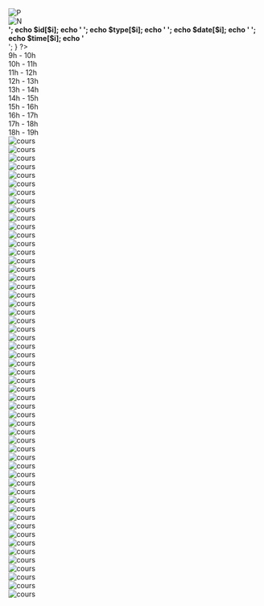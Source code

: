 <!DOCTYPE html>
<html>
<head>
	<meta charset="utf-8">
	<meta name="viewport" content="width-device width, initial-scale=1">
	<title>Test tab</title>
	<link rel="stylesheet" href="https://maxcdn.bootstrapcdn.com/bootstrap/4.0.0/css/bootstrap.min.css" integrity="sha384-Gn5384xqQ1aoWXA+058RXPxPg6fy4IWvTNh0E263XmFcJlSAwiGgFAW/dAiS6JXm" crossorigin="anonymous">
	<link rel="stylesheet" type="text/css" href="style.css">
	<script src="https://code.jquery.com/jquery-3.2.1.slim.min.js" integrity="sha384-KJ3o2DKtIkvYIK3UENzmM7KCkRr/rE9/Qpg6aAZGJwFDMVNA/GpGFF93hXpG5KkN" crossorigin="anonymous"></script>
	<script src="https://cdnjs.cloudflare.com/ajax/libs/popper.js/1.12.9/umd/popper.min.js" integrity="sha384-ApNbgh9B+Y1QKtv3Rn7W3mgPxhU9K/ScQsAP7hUibX39j7fakFPskvXusvfa0b4Q" crossorigin="anonymous"></script>
	<script src="https://maxcdn.bootstrapcdn.com/bootstrap/4.0.0/js/bootstrap.min.js" integrity="sha384-JZR6Spejh4U02d8jOt6vLEHfe/JQGiRRSQQxSfFWpi1MquVdAyjUar5+76PVCmYl" crossorigin="anonymous"></script>
	<script src="https://ajax.googleapis.com/ajax/libs/jquery/3.5.0/jquery.min.js"></script>
</head>

<body>
	<div class="row justify-content-center">
		<?php
			$dbcon=mysqli_connect("127.0.0.1","u879184150_lMUf9","ZYWGj9EmVg");
			mysqli_select_db($dbcon,"u879184150_oNWyH");
			$i=0;
			$check_text="select * from ae_cours";
			$run=mysqli_query($dbcon,$check_text);
			while ($res=mysqli_fetch_assoc($run)) {
				$id[$i]=$res['id'];
				$type[$i]=$res['type'];
				$date[$i]=$res['date'];
				$time[$i]=$res['time'];
				$i=$i+1;
			} 
		?>
		<div class="grid-cont3">
			<div class="grid-cursor grid-bord1" id="prev"><img src="images/dog2.png" class="grid-dog" alt="P"></div>
			<div class="grid-default grid-bord1" id="week"></div>
			<div class="grid-cursor grid-bord1" id="next"><img src="images/dog1.png" class="grid-dog" alt="N"></div>
		</div>
		<?php
			for ($i=0; $i < count($id); $i++) { 				
				echo '<div><b>';
					echo $id[$i];
					echo ' ';
					echo $type[$i];
					echo ' ';
					echo $date[$i];
					echo ' ';
					echo $time[$i];
				echo '</b></div>';      
			}
		?>
		<div class="grid-cont1">
			<div class="grid-day grid-default" id="button"></div>
			<div class="grid-day grid-default" id="mon"></div>
			<div class="grid-day grid-default" id="tue"></div>
			<div class="grid-day grid-default" id="wed"></div>
			<div class="grid-day grid-default" id="thu"></div>
			<div class="grid-day grid-default" id="fri"></div>
			<div class="grid-day grid-default" id="sat"></div>
		</div>
		<div class="grid-cont2">
			<div class="grid-9 grid-default">9h - 10h</div>
			<div class="grid-10 grid-default">10h - 11h</div>
			<div class="grid-11 grid-default">11h - 12h</div>
			<div class="grid-12 grid-default">12h - 13h</div>
			<div class="grid-13 grid-default">13h - 14h</div>
			<div class="grid-14 grid-default">14h - 15h</div>
			<div class="grid-15 grid-default">15h - 16h</div>
			<div class="grid-16 grid-default">16h - 17h</div>
			<div class="grid-17 grid-default">17h - 18h</div>
			<div class="grid-18 grid-default">18h - 19h</div>
			<div class="grid-12b"></div>
			<div class="grid-9 grid-cursor grid-bord2" id="mon9"><img src="images/c1d.png" class="grid-dog" alt="cours" id="mon9i"></div>
			<div class="grid-10 grid-cursor grid-bord2" id="mon10"><img src="images/c2c.png" class="grid-dog" alt="cours" id="mon10i"></div>
			<div class="grid-11 grid-cursor grid-bord2" id="mon11"><img src="images/c3i.png" class="grid-dog" alt="cours" id="mon11i"></div>
			<div class="grid-13 grid-cursor grid-bord2" id="mon13"><img src="images/c4d.png" class="grid-dog" alt="cours" id="mon13i"></div>
			<div class="grid-14 grid-cursor grid-bord2" id="mon14"><img src="images/c5d.png" class="grid-dog" alt="cours" id="mon14i"></div>
			<div class="grid-15 grid-cursor grid-bord2" id="mon15"><img src="images/c1d.png" class="grid-dog" alt="cours" id="mon15i"></div>
			<div class="grid-16 grid-cursor grid-bord2" id="mon16"><img src="images/c1d.png" class="grid-dog" alt="cours" id="mon16i"></div>
			<div class="grid-17 grid-cursor grid-bord2" id="mon17"><img src="images/c1d.png" class="grid-dog" alt="cours" id="mon17i"></div>
			<div class="grid-18 grid-cursor grid-bord2" id="mon18"><img src="images/c1d.png" class="grid-dog" alt="cours" id="mon18i"></div>
			<div class="grid-9 grid-cursor grid-bord2" id="tue9"><img src="images/c1d.png" class="grid-dog" alt="cours" id="tue9i"></div>
			<div class="grid-10 grid-cursor grid-bord2" id="tue10"><img src="images/c1d.png" class="grid-dog" alt="cours" id="tue10i"></div>
			<div class="grid-11 grid-cursor grid-bord2" id="tue11"><img src="images/c1d.png" class="grid-dog" alt="cours" id="tue11i"></div>
			<div class="grid-13 grid-cursor grid-bord2" id="tue13"><img src="images/c1d.png" class="grid-dog" alt="cours" id="tue13i"></div>
			<div class="grid-14 grid-cursor grid-bord2" id="tue14"><img src="images/c3c.png" class="grid-dog" alt="cours" id="tue14i"></div>
			<div class="grid-15 grid-cursor grid-bord2" id="tue15"><img src="images/c1d.png" class="grid-dog" alt="cours" id="tue15i"></div>
			<div class="grid-16 grid-cursor grid-bord2" id="tue16"><img src="images/c1d.png" class="grid-dog" alt="cours" id="tue16i"></div>
			<div class="grid-17 grid-cursor grid-bord2" id="tue17"><img src="images/c5i.png" class="grid-dog" alt="cours" id="tue17i"></div>
			<div class="grid-18 grid-cursor grid-bord2" id="tue18"><img src="images/c1d.png" class="grid-dog" alt="cours" id="tue18i"></div>
			<div class="grid-9 grid-cursor grid-bord2" id="wed9"><img src="images/c1d.png" class="grid-dog" alt="cours" id="wed9i"></div>
			<div class="grid-10 grid-cursor grid-bord2" id="wed10"><img src="images/c1d.png" class="grid-dog" alt="cours" id="wed10i"></div>
			<div class="grid-11 grid-cursor grid-bord2" id="wed11"><img src="images/c1d.png" class="grid-dog" alt="cours" id="wed11i"></div>
			<div class="grid-13 grid-cursor grid-bord2" id="wed13"><img src="images/c1d.png" class="grid-dog" alt="cours" id="wed13i"></div>
			<div class="grid-14 grid-cursor grid-bord2" id="wed14"><img src="images/c1d.png" class="grid-dog" alt="cours" id="wed14i"></div>
			<div class="grid-15 grid-cursor grid-bord2" id="wed15"><img src="images/c1d.png" class="grid-dog" alt="cours" id="wed15i"></div>
			<div class="grid-16 grid-cursor grid-bord2" id="wed16"><img src="images/c1d.png" class="grid-dog" alt="cours" id="wed16i"></div>
			<div class="grid-17 grid-cursor grid-bord2" id="wed17"><img src="images/c0.png" class="grid-dog" alt="cours" id="wed17i"></div>
			<div class="grid-18 grid-cursor grid-bord2" id="wed18"><img src="images/c1d.png" class="grid-dog" alt="cours" id="wed18i"></div>
			<div class="grid-9 grid-cursor grid-bord2" id="thu9"><img src="images/c1d.png" class="grid-dog" alt="cours" id="thu9i"></div>
			<div class="grid-10 grid-cursor grid-bord2" id="thu10"><img src="images/c1d.png" class="grid-dog" alt="cours" id="thu10i"></div>
			<div class="grid-11 grid-cursor grid-bord2" id="thu11"><img src="images/c1d.png" class="grid-dog" alt="cours" id="thu11i"></div>
			<div class="grid-13 grid-cursor grid-bord2" id="thu13"><img src="images/c1d.png" class="grid-dog" alt="cours" id="thu13i"></div>
			<div class="grid-14 grid-cursor grid-bord2" id="thu14"><img src="images/c1d.png" class="grid-dog" alt="cours" id="thu14i"></div>
			<div class="grid-15 grid-cursor grid-bord2" id="thu15"><img src="images/c1d.png" class="grid-dog" alt="cours" id="thu15i"></div>
			<div class="grid-16 grid-cursor grid-bord2" id="thu16"><img src="images/c1d.png" class="grid-dog" alt="cours" id="thu16i"></div>
			<div class="grid-17 grid-cursor grid-bord2" id="thu17"><img src="images/c1d.png" class="grid-dog" alt="cours" id="thu17i"></div>
			<div class="grid-18 grid-cursor grid-bord2" id="thu18"><img src="images/c1d.png" class="grid-dog" alt="cours" id="thu18i"></div>
			<div class="grid-9 grid-cursor grid-bord2" id="fri9"><img src="images/c1d.png" class="grid-dog" alt="cours" id="fri9i"></div>
			<div class="grid-10 grid-cursor grid-bord2" id="fri10"><img src="images/c1d.png" class="grid-dog" alt="cours" id="fri10i"></div>
			<div class="grid-11 grid-cursor grid-bord2" id="fri11"><img src="images/c1d.png" class="grid-dog" alt="cours" id="fri11i"></div>
			<div class="grid-13 grid-cursor grid-bord2" id="fri13"><img src="images/c1d.png" class="grid-dog" alt="cours" id="fri13i"></div>
			<div class="grid-14 grid-cursor grid-bord2" id="fri14"><img src="images/c1d.png" class="grid-dog" alt="cours" id="fri14i"></div>
			<div class="grid-15 grid-cursor grid-bord2" id="fri15"><img src="images/c1d.png" class="grid-dog" alt="cours" id="fri15i"></div>
			<div class="grid-16 grid-cursor grid-bord2" id="fri16"><img src="images/c1d.png" class="grid-dog" alt="cours" id="fri16i"></div>
			<div class="grid-17 grid-cursor grid-bord2" id="fri17"><img src="images/c1d.png" class="grid-dog" alt="cours" id="fri17i"></div>
			<div class="grid-18 grid-cursor grid-bord2" id="fri18"><img src="images/c1d.png" class="grid-dog" alt="cours" id="fri18i"></div>
			<div class="grid-9 grid-cursor grid-bord2" id="sat9"><img src="images/c1d.png" class="grid-dog" alt="cours" id="sat9i"></div>
			<div class="grid-10 grid-cursor grid-bord2" id="sat10"><img src="images/c1d.png" class="grid-dog" alt="cours" id="sat10i"></div>
			<div class="grid-11 grid-cursor grid-bord2" id="sat11"><img src="images/c1d.png" class="grid-dog" alt="cours" id="sat11i"></div>
			<div class="grid-13 grid-cursor grid-bord2" id="sat13"><img src="images/c1d.png" class="grid-dog" alt="cours" id="sat13i"></div>
			<div class="grid-14 grid-cursor grid-bord2" id="sat14"><img src="images/c1d.png" class="grid-dog" alt="cours" id="sat14i"></div>
			<div class="grid-15 grid-cursor grid-bord2" id="sat15"><img src="images/c1d.png" class="grid-dog" alt="cours" id="sat15i"></div>
			<div class="grid-16 grid-cursor grid-bord2" id="sat16"><img src="images/c1d.png" class="grid-dog" alt="cours" id="sat16i"></div>
			<div class="grid-17 grid-cursor grid-bord2" id="sat17"><img src="images/c1d.png" class="grid-dog" alt="cours" id="sat17i"></div>
			<div class="grid-18 grid-cursor grid-bord2" id="sat18"><img src="images/c1d.png" class="grid-dog" alt="cours" id="sat18i"></div>
		</div>
	</div>
</body>
</html>

<script>
	var days = ['mon','tue','wed','thu','fri','sat'];
	var days_text = ['Lundi','Mardi','Mercredi','Jeudi','Vendredi','Samedi'];
	var today = new Date();
	var today_day = today.getDay();

	var hours = [9,10,11,13,14,15,16,17,18];
	var cours_test = ['c1','c2','c3','c4','c5'];
	var cours_test2 = ['Treibball','Agility','Flyball','Hooper','Education'];
	var cours_col = ['red','navy','green','purple'];
	var niveau = ['d','i','c'];
	var niveau2 = ['Débutant','Intermédiaire','Concours'];


	var selected = new Array(54);
	for (var i = 0; i < selected.length; i++) {
		selected[i] = 0;
	}
	$(document).ready(function(){
		set_tab();
			
		document.getElementById('mon9').addEventListener("click",changecol);
		document.getElementById('mon10').addEventListener("click",changecol);
		document.getElementById('mon11').addEventListener("click",changecol);
		document.getElementById('mon13').addEventListener("click",changecol);
		document.getElementById('mon14').addEventListener("click",changecol);
		document.getElementById('mon15').addEventListener("click",changecol);
		document.getElementById('mon16').addEventListener("click",changecol);
		document.getElementById('mon17').addEventListener("click",changecol);
		document.getElementById('mon18').addEventListener("click",changecol);
		document.getElementById('tue9').addEventListener("click",changecol);
		document.getElementById('tue10').addEventListener("click",changecol);
		document.getElementById('tue11').addEventListener("click",changecol);
		document.getElementById('tue13').addEventListener("click",changecol);
		document.getElementById('tue14').addEventListener("click",changecol);
		document.getElementById('tue15').addEventListener("click",changecol);
		document.getElementById('tue16').addEventListener("click",changecol);
		document.getElementById('tue17').addEventListener("click",changecol);
		document.getElementById('tue18').addEventListener("click",changecol);
		document.getElementById('wed9').addEventListener("click",changecol);
		document.getElementById('wed10').addEventListener("click",changecol);
		document.getElementById('wed11').addEventListener("click",changecol);
		document.getElementById('wed13').addEventListener("click",changecol);
		document.getElementById('wed14').addEventListener("click",changecol);
		document.getElementById('wed15').addEventListener("click",changecol);
		document.getElementById('wed16').addEventListener("click",changecol);
		document.getElementById('wed17').addEventListener("click",changecol);
		document.getElementById('wed18').addEventListener("click",changecol);
		document.getElementById('thu9').addEventListener("click",changecol);
		document.getElementById('thu10').addEventListener("click",changecol);
		document.getElementById('thu11').addEventListener("click",changecol);
		document.getElementById('thu13').addEventListener("click",changecol);
		document.getElementById('thu14').addEventListener("click",changecol);
		document.getElementById('thu15').addEventListener("click",changecol);
		document.getElementById('thu16').addEventListener("click",changecol);
		document.getElementById('thu17').addEventListener("click",changecol);
		document.getElementById('thu18').addEventListener("click",changecol);
		document.getElementById('fri9').addEventListener("click",changecol);
		document.getElementById('fri10').addEventListener("click",changecol);
		document.getElementById('fri11').addEventListener("click",changecol);
		document.getElementById('fri13').addEventListener("click",changecol);
		document.getElementById('fri14').addEventListener("click",changecol);
		document.getElementById('fri15').addEventListener("click",changecol);
		document.getElementById('fri16').addEventListener("click",changecol);
		document.getElementById('fri17').addEventListener("click",changecol);
		document.getElementById('fri18').addEventListener("click",changecol);
		document.getElementById('sat9').addEventListener("click",changecol);
		document.getElementById('sat10').addEventListener("click",changecol);
		document.getElementById('sat11').addEventListener("click",changecol);
		document.getElementById('sat13').addEventListener("click",changecol);
		document.getElementById('sat14').addEventListener("click",changecol);
		document.getElementById('sat15').addEventListener("click",changecol);
		document.getElementById('sat16').addEventListener("click",changecol);
		document.getElementById('sat17').addEventListener("click",changecol);
		document.getElementById('sat18').addEventListener("click",changecol);
	});

	$('#prev').click(function(){
		var ndate = today.getTime() - 7 * 24 * 3600000;
		today = new Date(ndate);
		today_day = today.getDay();
		set_tab();
	});

	$('#next').click(function(){
		var ndate = today.getTime() + 7 * 24 * 3600000;
		today = new Date(ndate);
		today_day = today.getDay();
		set_tab();
	});

	function changecol(){
		var idim = this.id + 'i';
		var estvide = document.getElementById(idim).src.slice(-6);
		if (estvide != 'c0.png') {
			for (var i = 0; i < days.length; i++) {
				for (var j = 0; j < hours.length; j++) {
					if (this.id == days[i] + hours[j]) {
						var num = 9 * i + (j + 1);
						var idimsrc = document.getElementById(idim).src.slice(-8);
						idimsrc = idimsrc.replace('/','');
						if (selected[num-1] == 0) {
							selected[num-1] = 1;
							this.style.backgroundColor = '#444444';
							idimsrc = idimsrc.replace('.png','1.png');
							idimsrc = 'images/' + idimsrc;
							document.getElementById(idim).src = idimsrc;
						} else {
							selected[num-1] = 0;
							this.style.backgroundColor = 'ghostwhite';
							idimsrc = idimsrc.replace('1.png','.png');
							idimsrc = 'images/' + idimsrc;
							document.getElementById(idim).src = idimsrc;
						}
						i = days.length;
						j = hours.length;
					}
				}
			}
		}
	}

	function date_new(date,i,j){
		let dms = date.getTime() + (i - j + 1) * 24 * 3600000;
		return new Date(dms);
	}

	function date_week(date,j){
		let debut = date_new(date,0,j);
		let fin = date_new(date,6,j);
		return date_return(debut) + " - " + date_return(fin);
	}

	function date_return(date){
		let d = date;
		d = ['0' + d.getDate(),'0' + (d.getMonth() + 1),'' + d.getFullYear()].map(component => component.slice(-2)); // prend les 2 derniers chiffres de chaque composant
		// joindre les composants en date
		return d.slice(0, 3).join('/');
	}

	function set_tab(){
		document.getElementById('week').innerHTML = date_week(today,today_day);
		for (var i = 0; i < days.length; i++) {
			var days_date = date_new(today,i,today_day);
			document.getElementById(days[i]).innerHTML = days_text[i] + "<br>" + date_return(days_date);
			for (var j = 0; j < hours.length; j++) {
				var dh = days[i] + hours[j] + 'i';
				var valtest = document.getElementById(dh).src.slice(-8);
				valtest = valtest.replace('/','');
				valtest = valtest.replace('1.png','');
				valtest = valtest.replace('.png','');
				var nonvide = 1;
				for (var k = 0; k < cours_test.length; k++) {
					if ((valtest == (cours_test[k] + niveau[0]))||(valtest == (cours_test[k] + niveau[1]))||(valtest == (cours_test[k] + niveau[2]))) {
						document.getElementById(dh).alt = cours_test2[k];
						nonvide = 1;
						k = cours_test.length;
					} else {
						nonvide = 0;
					}
				}
				if (nonvide == 0) {
					document.getElementById(dh).alt = '';
					document.getElementById(days[i] + hours[j]).style.cursor = 'default';
				}
			}
		}
	}
</script>